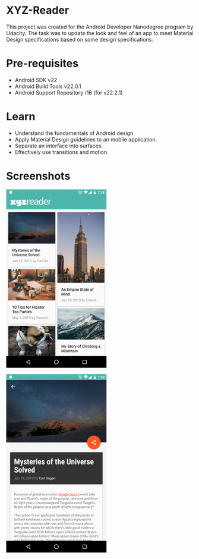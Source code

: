 # XYZ-Reader
This project was created for the Android Developer Nanodegree program by Udacity.
The task was to update the look and feel of an app to meet Material Design specifications based on some design specifications.

# Pre-requisites

* Android SDK v22
* Android Build Tools v22.0.1
* Android Support Repository r16 (for v22.2.1)

# Learn

* Understand the fundamentals of Android design.
* Apply Material Design guidelines to an mobile application.
* Separate an interface into surfaces.
* Effectively use transitions and motion.


# Screenshots
 ![Application screen 1](https://github.com/josmarycarrero/XYZ-Reader/blob/master/screenshots/screen1.png)

 ![Application screen 2](https://github.com/josmarycarrero/XYZ-Reader/blob/master/screenshots/screen2.png)

